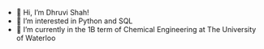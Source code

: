 - 👋 Hi, I’m Dhruvi Shah!
- 👀 I’m interested in Python and SQL
- 🌱 I’m currently in the 1B term of Chemical Engineering at The University of Waterloo


<!---
d77shah/d77shah is a ✨ special ✨ repository because its `README.md` (this file) appears on your GitHub profile.
You can click the Preview link to take a look at your changes.
--->
